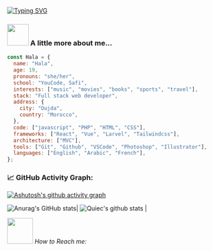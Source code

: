[![Typing SVG](https://readme-typing-svg.herokuapp.com?duration=4000&color=28996C&lines=Hi+there+%F0%9F%91%8B+%F0%9F%98%81++I+am+Hala+Ziani+;Welcome+to+My+Profile!+)](https://git.io/typing-svg)
### <img src="https://media.giphy.com/media/VgCDAzcKvsR6OM0uWg/giphy.gif" width="50"> A little more about me...
```javascript
const Hala = {
  name: "Hala",
  age: 19,
  pronouns: "she/her",
  school: "YouCode, Safi",
  interests: ["music", "movies", "books", "sports", "travel"],
  stack: "Full stack web developer",
  address: {
    city: "Oujda",
    country: "Morocco",
  },
  code: ["javascript", "PHP", "HTML", "CSS"],
  frameworks: ["React", "Vue", "Larvel", "Tailwindcss"],
  architecture: ["MVC"],
  tools: ["Git", "Github", "VSCode", "Photoshop", "Illustrator"],
  languages: ["English", "Arabic", "French"],
};
```
### 📈 GitHub Activity Graph:
[![Ashutosh's github activity graph](https://activity-graph.herokuapp.com/graph?username=Halazv2&theme=react-dark)](https://github.com/ashutosh00710/github-readme-activity-graph)

![Anurag's GitHub stats](https://github-readme-stats.vercel.app/api?username=Halazv2&show_icons=true&theme=radical&include_all_commits=true)| ![Quiec's github stats](https://github-readme-stats.vercel.app/api/top-langs/?username=Halazv2&theme=radical&layout=compact) |



<img src="https://media.giphy.com/media/LnQjpWaON8nhr21vNW/giphy.gif" width="60"> <em>How to Reach me:</em>
